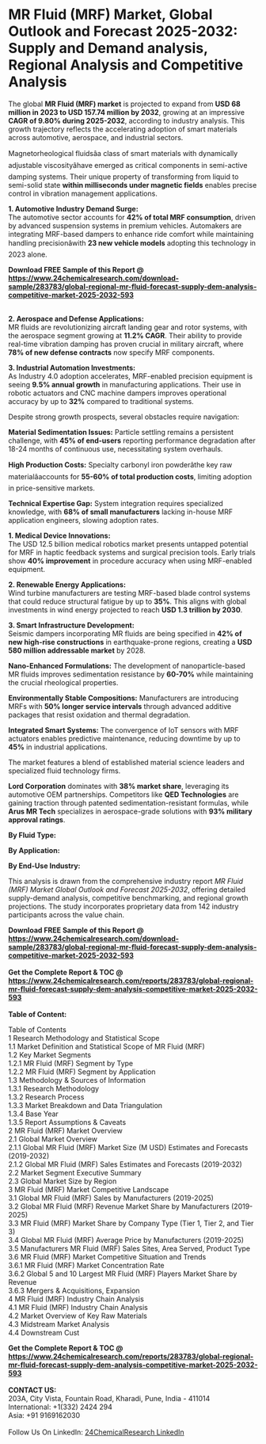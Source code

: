 <h1>MR Fluid (MRF) Market, Global Outlook and Forecast 2025-2032: Supply and Demand analysis, Regional Analysis and Competitive Analysis</h1><p>The global <strong>MR Fluid (MRF) market</strong> is projected to expand from <strong>USD 68 million in 2023 to USD 157.74 million by 2032</strong>, growing at an impressive <strong>CAGR of 9.80% during 2025-2032</strong>, according to industry analysis. This growth trajectory reflects the accelerating adoption of smart materials across automotive, aerospace, and industrial sectors.</p><p>Magnetorheological fluidsâa class of smart materials with dynamically adjustable viscosityâhave emerged as critical components in semi-active damping systems. Their unique property of transforming from liquid to semi-solid state <strong>within milliseconds under magnetic fields</strong> enables precise control in vibration management applications.</p><p><strong>1. Automotive Industry Demand Surge:</strong><br>
The automotive sector accounts for <strong>42% of total MRF consumption</strong>, driven by advanced suspension systems in premium vehicles. Automakers are integrating MRF-based dampers to enhance ride comfort while maintaining handling precisionâwith <strong>23 new vehicle models</strong> adopting this technology in 2023 alone.</p><div><b>Download FREE Sample of this Report @ 
            <a href="https://www.24chemicalresearch.com/download-sample/283783/global-regional-mr-fluid-forecast-supply-dem-analysis-competitive-market-2025-2032-593">
            https://www.24chemicalresearch.com/download-sample/283783/global-regional-mr-fluid-forecast-supply-dem-analysis-competitive-market-2025-2032-593</a></b></div><br><p><strong>2. Aerospace and Defense Applications:</strong><br>
MR fluids are revolutionizing aircraft landing gear and rotor systems, with the aerospace segment growing at <strong>11.2% CAGR</strong>. Their ability to provide real-time vibration damping has proven crucial in military aircraft, where <strong>78% of new defense contracts</strong> now specify MRF components.</p><p><strong>3. Industrial Automation Investments:</strong><br>
As Industry 4.0 adoption accelerates, MRF-enabled precision equipment is seeing <strong>9.5% annual growth</strong> in manufacturing applications. Their use in robotic actuators and CNC machine dampers improves operational accuracy by up to <strong>32%</strong> compared to traditional systems.</p><p>Despite strong growth prospects, several obstacles require navigation:</p><p><strong>Material Sedimentation Issues:</strong> Particle settling remains a persistent challenge, with <strong>45% of end-users</strong> reporting performance degradation after 18-24 months of continuous use, necessitating system overhauls.</p><p><strong>High Production Costs:</strong> Specialty carbonyl iron powderâthe key raw materialâaccounts for <strong>55-60% of total production costs</strong>, limiting adoption in price-sensitive markets.</p><p><strong>Technical Expertise Gap:</strong> System integration requires specialized knowledge, with <strong>68% of small manufacturers</strong> lacking in-house MRF application engineers, slowing adoption rates.</p><p><strong>1. Medical Device Innovations:</strong><br>
The USD 12.5 billion medical robotics market presents untapped potential for MRF in haptic feedback systems and surgical precision tools. Early trials show <strong>40% improvement</strong> in procedure accuracy when using MRF-enabled equipment.</p><p><strong>2. Renewable Energy Applications:</strong><br>
Wind turbine manufacturers are testing MRF-based blade control systems that could reduce structural fatigue by up to <strong>35%</strong>. This aligns with global investments in wind energy projected to reach <strong>USD 1.3 trillion by 2030</strong>.</p><p><strong>3. Smart Infrastructure Development:</strong><br>
Seismic dampers incorporating MR fluids are being specified in <strong>42% of new high-rise constructions</strong> in earthquake-prone regions, creating a <strong>USD 580 million addressable market</strong> by 2028.</p><p><strong>Nano-Enhanced Formulations:</strong> The development of nanoparticle-based MR fluids improves sedimentation resistance by <strong>60-70%</strong> while maintaining the crucial rheological properties.</p><p><strong>Environmentally Stable Compositions:</strong> Manufacturers are introducing MRFs with <strong>50% longer service intervals</strong> through advanced additive packages that resist oxidation and thermal degradation.</p><p><strong>Integrated Smart Systems:</strong> The convergence of IoT sensors with MRF actuators enables predictive maintenance, reducing downtime by up to <strong>45%</strong> in industrial applications.</p><p>The market features a blend of established material science leaders and specialized fluid technology firms. </p><p><strong>Lord Corporation</strong> dominates with <strong>38% market share</strong>, leveraging its automotive OEM partnerships. Competitors like <strong>QED Technologies</strong> are gaining traction through patented sedimentation-resistant formulas, while <strong>Arus MR Tech</strong> specializes in aerospace-grade solutions with <strong>93% military approval ratings</strong>.</p><p><strong>By Fluid Type:</strong></p><p><strong>By Application:</strong></p><p><strong>By End-Use Industry:</strong></p><p>This analysis is drawn from the comprehensive industry report <em>MR Fluid (MRF) Market Global Outlook and Forecast 2025-2032</em>, offering detailed supply-demand analysis, competitive benchmarking, and regional growth projections. The study incorporates proprietary data from 142 industry participants across the value chain.</p><div><b>Download FREE Sample of this Report @ 
            <a href="https://www.24chemicalresearch.com/download-sample/283783/global-regional-mr-fluid-forecast-supply-dem-analysis-competitive-market-2025-2032-593">
            https://www.24chemicalresearch.com/download-sample/283783/global-regional-mr-fluid-forecast-supply-dem-analysis-competitive-market-2025-2032-593</a></b></div><br><div><b>Get the Complete Report & TOC @ 
            <a href="https://www.24chemicalresearch.com/reports/283783/global-regional-mr-fluid-forecast-supply-dem-analysis-competitive-market-2025-2032-593">
            https://www.24chemicalresearch.com/reports/283783/global-regional-mr-fluid-forecast-supply-dem-analysis-competitive-market-2025-2032-593</a></b></div><br>
            <b>Table of Content:</b><p>Table of Contents<br />
1 Research Methodology and Statistical Scope<br />
1.1 Market Definition and Statistical Scope of MR Fluid (MRF)<br />
1.2 Key Market Segments<br />
1.2.1 MR Fluid (MRF) Segment by Type<br />
1.2.2 MR Fluid (MRF) Segment by Application<br />
1.3 Methodology & Sources of Information<br />
1.3.1 Research Methodology<br />
1.3.2 Research Process<br />
1.3.3 Market Breakdown and Data Triangulation<br />
1.3.4 Base Year<br />
1.3.5 Report Assumptions & Caveats<br />
2 MR Fluid (MRF) Market Overview<br />
2.1 Global Market Overview<br />
2.1.1 Global MR Fluid (MRF) Market Size (M USD) Estimates and Forecasts (2019-2032)<br />
2.1.2 Global MR Fluid (MRF) Sales Estimates and Forecasts (2019-2032)<br />
2.2 Market Segment Executive Summary<br />
2.3 Global Market Size by Region<br />
3 MR Fluid (MRF) Market Competitive Landscape<br />
3.1 Global MR Fluid (MRF) Sales by Manufacturers (2019-2025)<br />
3.2 Global MR Fluid (MRF) Revenue Market Share by Manufacturers (2019-2025)<br />
3.3 MR Fluid (MRF) Market Share by Company Type (Tier 1, Tier 2, and Tier 3)<br />
3.4 Global MR Fluid (MRF) Average Price by Manufacturers (2019-2025)<br />
3.5 Manufacturers MR Fluid (MRF) Sales Sites, Area Served, Product Type<br />
3.6 MR Fluid (MRF) Market Competitive Situation and Trends<br />
3.6.1 MR Fluid (MRF) Market Concentration Rate<br />
3.6.2 Global 5 and 10 Largest MR Fluid (MRF) Players Market Share by Revenue<br />
3.6.3 Mergers & Acquisitions, Expansion<br />
4 MR Fluid (MRF) Industry Chain Analysis<br />
4.1 MR Fluid (MRF) Industry Chain Analysis<br />
4.2 Market Overview of Key Raw Materials<br />
4.3 Midstream Market Analysis<br />
4.4 Downstream Cust</p><div><b>Get the Complete Report & TOC @ 
            <a href="https://www.24chemicalresearch.com/reports/283783/global-regional-mr-fluid-forecast-supply-dem-analysis-competitive-market-2025-2032-593">
            https://www.24chemicalresearch.com/reports/283783/global-regional-mr-fluid-forecast-supply-dem-analysis-competitive-market-2025-2032-593</a></b></div><br><b>CONTACT US:</b><br>
            203A, City Vista, Fountain Road, Kharadi, Pune, India - 411014<br>
            International: +1(332) 2424 294<br>
            Asia: +91 9169162030 <br><br>
            Follow Us On LinkedIn: <a href="https://www.linkedin.com/company/24chemicalresearch/">24ChemicalResearch LinkedIn</a>